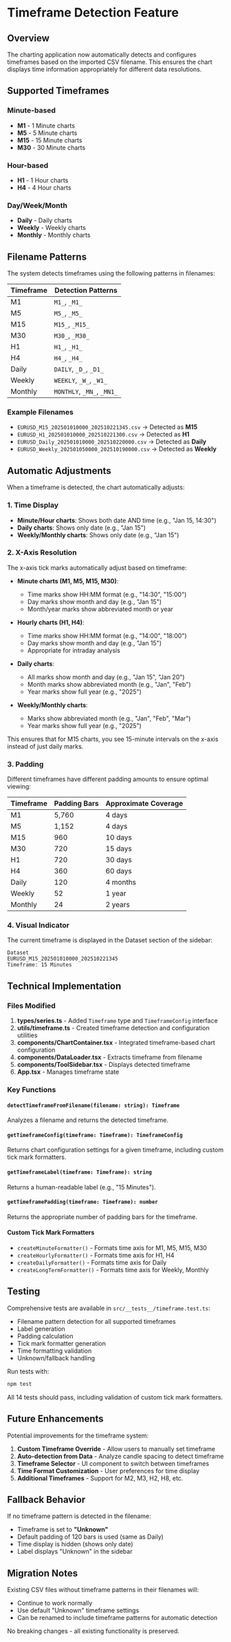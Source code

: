 # Timeframe Detection Feature

## Overview

The charting application now automatically detects and configures timeframes based on the imported CSV filename. This ensures the chart displays time information appropriately for different data resolutions.

## Supported Timeframes

### Minute-based
- **M1** - 1 Minute charts
- **M5** - 5 Minute charts
- **M15** - 15 Minute charts
- **M30** - 30 Minute charts

### Hour-based
- **H1** - 1 Hour charts
- **H4** - 4 Hour charts

### Day/Week/Month
- **Daily** - Daily charts
- **Weekly** - Weekly charts
- **Monthly** - Monthly charts

## Filename Patterns

The system detects timeframes using the following patterns in filenames:

| Timeframe | Detection Patterns |
|-----------|-------------------|
| M1 | `M1_`, `_M1_` |
| M5 | `M5_`, `_M5_` |
| M15 | `M15_`, `_M15_` |
| M30 | `M30_`, `_M30_` |
| H1 | `H1_`, `_H1_` |
| H4 | `H4_`, `_H4_` |
| Daily | `DAILY`, `_D_`, `_D1_` |
| Weekly | `WEEKLY`, `_W_`, `_W1_` |
| Monthly | `MONTHLY`, `_MN_`, `_MN1_` |

### Example Filenames
- `EURUSD_M15_202501010000_202510221345.csv` → Detected as **M15**
- `EURUSD_H1_202501010000_202510221300.csv` → Detected as **H1**
- `EURUSD_Daily_202501010000_202510220000.csv` → Detected as **Daily**
- `EURUSD_Weekly_202501050000_202510190000.csv` → Detected as **Weekly**

## Automatic Adjustments

When a timeframe is detected, the chart automatically adjusts:

### 1. Time Display
- **Minute/Hour charts**: Shows both date AND time (e.g., "Jan 15, 14:30")
- **Daily charts**: Shows only date (e.g., "Jan 15")
- **Weekly/Monthly charts**: Shows only date (e.g., "Jan 15")

### 2. X-Axis Resolution
The x-axis tick marks automatically adjust based on timeframe:

- **Minute charts (M1, M5, M15, M30)**:
  - Time marks show HH:MM format (e.g., "14:30", "15:00")
  - Day marks show month and day (e.g., "Jan 15")
  - Month/year marks show abbreviated month or year

- **Hourly charts (H1, H4)**:
  - Time marks show HH:MM format (e.g., "14:00", "18:00")
  - Day marks show month and day (e.g., "Jan 15")
  - Appropriate for intraday analysis

- **Daily charts**:
  - All marks show month and day (e.g., "Jan 15", "Jan 20")
  - Month marks show abbreviated month (e.g., "Jan", "Feb")
  - Year marks show full year (e.g., "2025")

- **Weekly/Monthly charts**:
  - Marks show abbreviated month (e.g., "Jan", "Feb", "Mar")
  - Year marks show full year (e.g., "2025")

This ensures that for M15 charts, you see 15-minute intervals on the x-axis instead of just daily marks.

### 3. Padding
Different timeframes have different padding amounts to ensure optimal viewing:

| Timeframe | Padding Bars | Approximate Coverage |
|-----------|--------------|---------------------|
| M1 | 5,760 | 4 days |
| M5 | 1,152 | 4 days |
| M15 | 960 | 10 days |
| M30 | 720 | 15 days |
| H1 | 720 | 30 days |
| H4 | 360 | 60 days |
| Daily | 120 | 4 months |
| Weekly | 52 | 1 year |
| Monthly | 24 | 2 years |

### 4. Visual Indicator
The current timeframe is displayed in the Dataset section of the sidebar:
```
Dataset
EURUSD_M15_202501010000_202510221345
Timeframe: 15 Minutes
```

## Technical Implementation

### Files Modified
1. **types/series.ts** - Added `Timeframe` type and `TimeframeConfig` interface
2. **utils/timeframe.ts** - Created timeframe detection and configuration utilities
3. **components/ChartContainer.tsx** - Integrated timeframe-based chart configuration
4. **components/DataLoader.tsx** - Extracts timeframe from filename
5. **components/ToolSidebar.tsx** - Displays detected timeframe
6. **App.tsx** - Manages timeframe state

### Key Functions

#### `detectTimeframeFromFilename(filename: string): Timeframe`
Analyzes a filename and returns the detected timeframe.

#### `getTimeframeConfig(timeframe: Timeframe): TimeframeConfig`
Returns chart configuration settings for a given timeframe, including custom tick mark formatters.

#### `getTimeframeLabel(timeframe: Timeframe): string`
Returns a human-readable label (e.g., "15 Minutes").

#### `getTimeframePadding(timeframe: Timeframe): number`
Returns the appropriate number of padding bars for the timeframe.

#### Custom Tick Mark Formatters
- `createMinuteFormatter()` - Formats time axis for M1, M5, M15, M30
- `createHourlyFormatter()` - Formats time axis for H1, H4
- `createDailyFormatter()` - Formats time axis for Daily
- `createLongTermFormatter()` - Formats time axis for Weekly, Monthly

## Testing

Comprehensive tests are available in `src/__tests__/timeframe.test.ts`:

- Filename pattern detection for all supported timeframes
- Label generation
- Padding calculation
- Tick mark formatter generation
- Time formatting validation
- Unknown/fallback handling

Run tests with:
```bash
npm test
```

All 14 tests should pass, including validation of custom tick mark formatters.

## Future Enhancements

Potential improvements for the timeframe system:

1. **Custom Timeframe Override** - Allow users to manually set timeframe
2. **Auto-detection from Data** - Analyze candle spacing to detect timeframe
3. **Timeframe Selector** - UI component to switch between timeframes
4. **Time Format Customization** - User preferences for time display
5. **Additional Timeframes** - Support for M2, M3, H2, H8, etc.

## Fallback Behavior

If no timeframe pattern is detected in the filename:
- Timeframe is set to **"Unknown"**
- Default padding of 120 bars is used (same as Daily)
- Time display is hidden (shows only date)
- Label displays "Unknown" in the sidebar

## Migration Notes

Existing CSV files without timeframe patterns in their filenames will:
- Continue to work normally
- Use default "Unknown" timeframe settings
- Can be renamed to include timeframe patterns for automatic detection

No breaking changes - all existing functionality is preserved.
